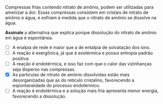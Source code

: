 Compressas frias contendo nitrato de amônio, podem ser utilizadas para amenizar a dor. Essas compressas consistem em cristais de nitrato de amônio e água, e esfriam à medida que o nitrato de amônio se dissolve na água. 

**Assinale** a alternativa que explica porque dissolução do nitrato de amônio em água é espontânea. 

- [ ] A enalpia de rede é maior que a de entalpia de solvatação dos íons.
- [ ] A reação é exergônica, já que é exotérmica e possui entropia padrão positiva.
- [ ] A reação é endotérmica, e isso faz com que o calor das vizinhanças seja disperso nas compressas.
- [x] As partículas de nitrato de amônio dissolvidas estão mais desorganizadas que as do retículo cristalino, favorecendo a espontaneidade do processo endotérmico.
- [ ] A reação é endotérmica e a solução mais fria apresenta menor energia, favorecendo a dissolução.
